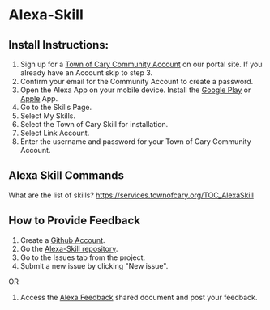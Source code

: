 # Alexa-Skill
## Install Instructions:

1. Sign up for a [Town of Cary Community Account](https://services.townofcary.org/CommunitiesSelfReg) on our portal site.  If you already have an Account skip to step 3.
2. Confirm your email for the Community Account to create a password.
3. Open the Alexa App on your mobile device. Install the [Google Play](https://play.google.com/store/apps/details?id=com.amazon.dee.app&hl=en) or [Apple](https://itunes.apple.com/ca/app/amazon-alexa/id944011620?mt=8) App.
4. Go to the Skills Page.
5. Select My Skills.
6. Select the Town of Cary Skill for installation.
7. Select Link Account.
8. Enter the username and password for your Town of Cary Community Account.

## Alexa Skill Commands
What are the list of skills?
https://services.townofcary.org/TOC_AlexaSkill

## How to Provide Feedback
1. Create a [Github Account](https://github.com/).
2. Go the [Alexa-Skill repository](https://github.com/TownOfCary/Alexa-Skill).
3. Go to the Issues tab from the project.
4. Submit a new issue by clicking "New issue".

OR

1. Access the [Alexa Feedback](https://townofcary-my.sharepoint.com/personal/nicole_raimundo_townofcary_org/_layouts/15/guestaccess.aspx?docid=1f707f1c8a4c841aaa914054af14ba1a6&authkey=AXCr9VRnuKV7mHaZ28bXazo&e=DCsJ38) shared document and post your feedback.
